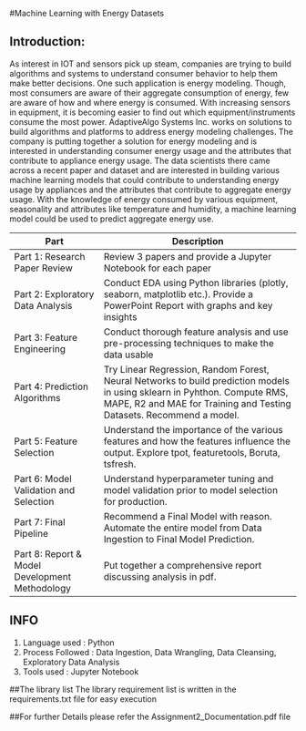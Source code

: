 #Machine Learning with Energy Datasets

## Introduction:
As interest in IOT and sensors pick up steam, companies are trying to build algorithms and systems to understand consumer behavior to help them make better decisions. One such application is energy modeling. Though, most consumers are aware of their aggregate consumption of energy, few are aware of how and where energy is consumed. With increasing sensors in equipment, it is becoming easier to find out which equipment/instruments consume the most power. AdaptiveAlgo Systems Inc. works on solutions to build algorithms and platforms to address energy modeling challenges. The company is putting together a solution for energy modeling and is interested in understanding consumer energy usage and the attributes that contribute to appliance energy usage. The data scientists there came across a recent paper and dataset and are interested in building various machine learning models that could contribute to understanding energy usage by appliances and the attributes that contribute to aggregate energy usage. With the knowledge of energy consumed by various equipment, seasonality and attributes like temperature and humidity, a machine learning model could be used to predict aggregate energy use.

| Part | Description |
|------|------|
|   Part 1: Research Paper Review  | Review 3 papers and provide a Jupyter Notebook for each paper|
|Part 2: Exploratory Data Analysis|Conduct EDA using Python libraries (plotly, seaborn, matplotlib etc.). Provide a PowerPoint Report with graphs and key insights|
|Part 3: Feature Engineering|Conduct thorough feature analysis and use pre-processing techniques to make the data usable|
|Part 4: Prediction Algorithms|Try Linear Regression, Random Forest, Neural Networks to build prediction models in using sklearn in Pyhthon. Compute RMS, MAPE, R2 and MAE for Training and Testing Datasets. Recommend a model.|
|Part 5: Feature Selection|Understand the importance of the various features and how the features influence the output. Explore tpot, featuretools, Boruta, tsfresh.|
|Part 6: Model Validation and Selection|Understand hyperparameter tuning and model validation prior to model selection for production.|
|Part 7: Final Pipeline|Recommend a Final Model with reason. Automate the entire model from Data Ingestion to Final Model Prediction.|
|Part 8: Report & Model Development Methodology|Put together a comprehensive report discussing analysis in pdf.|

## INFO

1) Language used : Python
2) Process Followed : Data Ingestion, Data Wrangling, Data Cleansing, Exploratory Data Analysis
3) Tools used : Jupyter Notebook

##The library list
The library requirement list is written in the requirements.txt file for easy execution

##For further Details please refer the Assignment2_Documentation.pdf file

